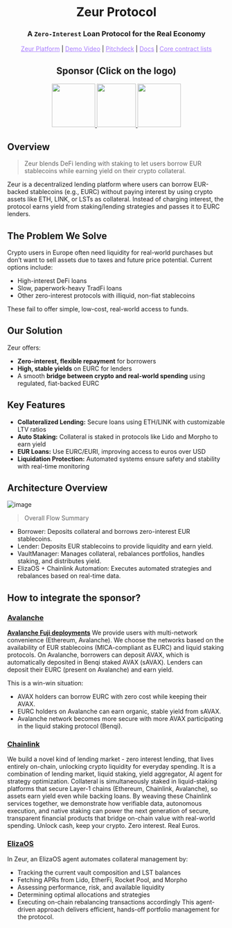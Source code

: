 <h1 align="center">Zeur Protocol</h1>

<h3 align="center">A <code>Zero-Interest</code> Loan Protocol for the Real Economy</h3>

<p align="center">
  <a href="https://www.zeur.org/dashboard" style="color: #a77dff">Zeur Platform</a> | <a href="" style="color: #a77dff">Demo Video</a> | <a href="https://www.figma.com/deck/CmaR3CCAjsUcXbZdqYWKfq" style="color: #a77dff">Pitchdeck</a> | <a href="https://zeur.gitbook.io/zeur/" style="color: #a77dff">Docs</a> | <a href="https://github.com/zeur-org/zeur-core/tree/master/docs/Deployments" style="color: #a77dff">Core contract lists</a>
</p>

<h2 align="center">Sponsor (Click on the logo)</h2>

<p align="center">
<a href="https://github.com/zeur-org#avalanche" height="5" width="10" target="_blank">
	<img src="https://github.com/user-attachments/assets/debeb0c3-c752-4347-b103-63f7e18c7895" width="100" height="100">
<a><a href="https://github.com/zeur-org#chainlink" height="5" width="10" target="_blank">
	<img src="https://github.com/user-attachments/assets/2298459f-4579-4545-8b81-d9c3ea8b7523" width="90" height="100">
<a><a><a href="https://github.com/zeur-org#elizaos" height="5" width="10" target="_blank">
	<img src="https://github.com/user-attachments/assets/9155c079-210e-46d0-bb11-865e2e90f68e" width="100" height="100">
<a></p>

## Overview

> Zeur blends DeFi lending with staking to let users borrow EUR stablecoins while earning yield on their crypto collateral.

Zeur is a decentralized lending platform where users can borrow EUR-backed stablecoins (e.g., EURC) without paying interest by using crypto assets like ETH, LINK, or LSTs as collateral. Instead of charging interest, the protocol earns yield from staking/lending strategies and passes it to EURC lenders.

## The Problem We Solve

Crypto users in Europe often need liquidity for real-world purchases but don’t want to sell assets due to taxes and future price potential. Current options include:

* High-interest DeFi loans
* Slow, paperwork-heavy TradFi loans
* Other zero-interest protocols with illiquid, non-fiat stablecoins

These fail to offer simple, low-cost, real-world access to funds.

## Our Solution

Zeur offers:

* **Zero-interest, flexible repayment** for borrowers
* **High, stable yields** on EURC for lenders
* A smooth **bridge between crypto and real-world spending** using regulated, fiat-backed EURC

## Key Features

* **Collateralized Lending:** Secure loans using ETH/LINK with customizable LTV ratios
* **Auto Staking:** Collateral is staked in protocols like Lido and Morpho to earn yield
* **EUR Loans:** Use EURC/EURI, improving access to euros over USD
* **Liquidation Protection:** Automated systems ensure safety and stability with real-time monitoring

## Architecture Overview

![image](https://github.com/user-attachments/assets/9057d1eb-29cf-4c09-8592-e367b041c279)

> Overall Flow Summary
- Borrower: Deposits collateral and borrows zero-interest EUR stablecoins.
- Lender: Deposits EUR stablecoins to provide liquidity and earn yield.
- VaultManager: Manages collateral, rebalances portfolios, handles staking, and distributes yield.
- ElizaOS + Chainlink Automation: Executes automated strategies and rebalances based on real-time data.

## How to integrate the sponsor?

### [Avalanche](https://github.com/zeur-org/zeur-core)
**[Avalanche Fuji deployments](https://zeur.gitbook.io/zeur/deployments/avalanche-fuji)**
We provide users with multi-network convenience (Ethereum, Avalanche). We choose the networks based on the availability of EUR stablecoins (MICA-compliant as EURC) and liquid staking protocols. On Avalanche, borrowers can deposit AVAX, which is automatically deposited in Benqi staked AVAX (sAVAX). Lenders can deposit their EURC (present on Avalanche) and earn yield.

This is a win-win situation:
- AVAX holders can borrow EURC with zero cost while keeping their AVAX.
- EURC holders on Avalanche can earn organic, stable yield from sAVAX.
- Avalanche network becomes more secure with more AVAX participating in the liquid staking protocol (Benqi).

### [Chainlink](https://github.com/zeur-org/zeur-core)
We build a novel kind of lending market - zero interest lending, that lives entirely on-chain, unlocking crypto liquidity for everyday spending.
It is a combination of lending market, liquid staking, yield aggregator, AI agent for strategy optimization.
Collateral is simultaneously staked in liquid-staking platforms that secure Layer-1 chains (Ethereum, Chainlink, Avalanche), so assets earn yield even while backing loans.
By weaving these Chainlink services together, we demonstrate how verifiable data, autonomous execution, and native staking can power the next generation of secure, transparent financial products that bridge on-chain value with real-world spending.
Unlock cash, keep your crypto. Zero interest. Real Euros.

### [ElizaOS](https://github.com/zeur-org/zeur-elizaos)
In Zeur, an ElizaOS agent automates collateral management by:
- Tracking the current vault composition and LST balances
- Fetching APRs from Lido, EtherFi, Rocket Pool, and Morpho
- Assessing performance, risk, and available liquidity
- Determining optimal allocations and strategies
- Executing on-chain rebalancing transactions accordingly
This agent-driven approach delivers efficient, hands-off portfolio management for the protocol.

